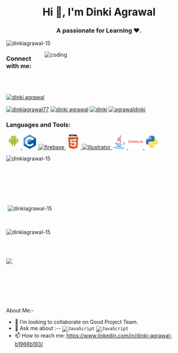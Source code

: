<h1 align="center">Hi 👋, I'm Dinki Agrawal</h1>
<h3 align="center">A passionate for Learning ❤️.</h3>


<p align="left"> <img src="https://komarev.com/ghpvc/?username=dinkiagrawal-15&label=Profile%20views&color=0e75b6&style=flat" alt="dinkiagrawal-15" /> </p>
<img align="right" alt="coding" width="400" src="https://media.giphy.com/media/WUTywPPYZpdDChyBaZ/giphy.gif" alt="DinkiAgrawal-15" /)(/p)
     <img align="center" src="https://github-readme-stats.vercel.app/api/<pin>/?username=<DinkiAgrawal-15>&theme=<THEME_NAME>" />




<h3 align="left">Connect with me:</h3><br><br>
<p align="left">
<a href="https://linkedin.com/in/dinki agrawal" target="blank"><img align="center" src="https://cdn.svgporn.com/logos/linkedin-icon.svg" alt="dinki agrawal" height="30" width="40" /></a>
     
     
 <a href="https://www.leetcode.com/dinkiagrawal77" target="blank"><img align="center" src="https://upload.wikimedia.org/wikipedia/commons/1/19/LeetCode_logo_black.png" alt="dinkiagrawal77" height="30" width="40" /></a>
<a href="https://www.hackerearth.com/dinki agrawal" target="blank"><img align="center" src="https://upload.wikimedia.org/wikipedia/commons/6/65/HackerRank_logo.png" alt="dinki agrawal" height="30" width="40" /></a>
<a href="https://auth.geeksforgeeks.org/user/dinki" target="blank"><img align="center" src="https://media.geeksforgeeks.org/wp-content/cdn-uploads/gfg_200x200-min.png" alt="dinki" height="30" width="40" /></a>
<a href="https://twitter.com/agrawaldinki" target="blank"><img align="center" src="https://cdn.svgporn.com/logos/twitter.svg" alt="agrawaldinki" height="30" width="40" /></a>

</p>

<h3 align="left">Languages and Tools:</h3>
<p align="left"> <a href="https://developer.android.com" target="_blank"> 
  <img src="https://raw.githubusercontent.com/devicons/devicon/master/icons/android/android-original-wordmark.svg" alt="android" width="40" height="40"/> </a> <a href="https://www.cprogramming.com/" target="_blank"> 
  <img src="https://raw.githubusercontent.com/devicons/devicon/master/icons/c/c-original.svg" alt="c" width="40" height="40"/> </a> <a href="https://www.w3schools.com/cpp/" target="_blank">  <a href="https://firebase.google.com/" target="_blank"> <img src="https://www.vectorlogo.zone/logos/firebase/firebase-icon.svg" alt="firebase" width="40" height="40"/> </a> <a href="https://www.w3.org/html/" target="_blank"> <img src="https://raw.githubusercontent.com/devicons/devicon/master/icons/html5/html5-original-wordmark.svg" alt="html5" width="40" height="40"/> </a> <a href="https://www.adobe.com/in/products/illustrator.html" target="_blank"> <img src="https://www.vectorlogo.zone/logos/adobe_illustrator/adobe_illustrator-icon.svg" alt="illustrator" width="40" height="40"/> </a> <a href="https://www.java.com" target="_blank"> <img src="https://raw.githubusercontent.com/devicons/devicon/master/icons/java/java-original.svg" alt="java" width="40" height="40"/> </a> <a href="https://www.oracle.com/" target="_blank"> <img src="https://raw.githubusercontent.com/devicons/devicon/master/icons/oracle/oracle-original.svg" alt="oracle" width="40" height="40"/> </a> <a href="https://www.python.org" target="_blank"> <img src="https://raw.githubusercontent.com/devicons/devicon/master/icons/python/python-original.svg" alt="python" width="40" height="40"/> </a> 
</p>

<p><img align="left" src="https://github-readme-stats.vercel.app/api/top-langs?username=dinkiagrawal-15&show_icons=true&locale=en&layout=compact" alt="dinkiagrawal-15"  /></p><br><br><br><br><br><br><br>

<p>&nbsp;<img align="center" src="https://github-readme-stats.vercel.app/api?username=dinkiagrawal-15&show_icons=true&theme=radical" alt="dinkiagrawal-15" /></p> <br>

<p><img align="center" src="https://github-readme-streak-stats.herokuapp.com/?user=dinkiagrawal-15&" alt="dinkiagrawal-15" /></p><br><br>

<p><img align="left" src=https://github-readme-stats.vercel.app/api/top-langs/?username=dinkiagrawal-15&layout=compact)](https://github.com/dinkiagrawal-15/github-readme-stats)
        /></p><br><br><br><br><br><br><br>
        <a href="https://linkedin.com/in/dinki agrawal" target="blank"></a>


About Me:-

- 👯 I’m looking to collaborate on Good Project Team.
- 💬 Ask me about :--
<code><img src="https://cdn.svgporn.com/logos/android-icon.svg" width="30" alt="JavaScript"></code>
<code><img src="https://cdn.svgporn.com/logos/java.svg" width="30" alt="JavaScript"></code>
- 📫 How to reach me: https://www.linkedin.com/in/dinki-agrawal-b1966b193/

